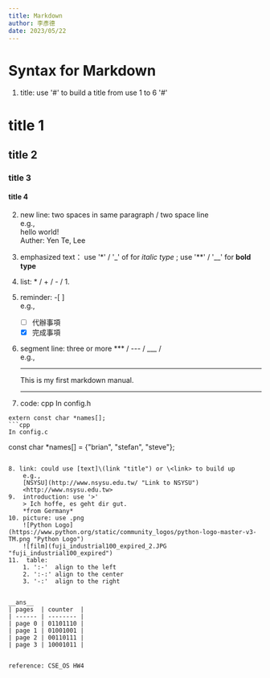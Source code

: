 ```yaml
---
title: Markdown
author: 李彥德
date: 2023/05/22
---
```

# Syntax for Markdown #

1. title: use '#' to build a title from use 1 to 6 '#'
# title 1
## title 2
### title 3
#### title 4


2. new line: two spaces in same paragraph / two space line  
   e.g.,  
   hello world!  
   Auther: Yen Te, Lee
3. emphasized text： use '\*' / '_' of for *italic type* ; use '\*\*' / '__' for **bold type** 
   
4. list: \* / + / - / 1. 
5. reminder: -[  ]  
   e.g.,  
   - [ ] 代辦事項
   - [X] 完成事項
6. segment line: three or more *** / --- / ___ /  
   e.g.,
   ***
   This is my first markdown manual.
   ***
7. code:
   cpp
In config.h
```
extern const char *names[];
```cpp
In config.c
```
const char *names[] = {"brian", "stefan", "steve"};
```

8. link: could use [text]\(link "title") or \<link> to build up  
    e.g.,  
    [NSYSU](http://www.nsysu.edu.tw/ "Link to NSYSU")  
    <http://www.nsysu.edu.tw>
9.  introduction: use '>'
    > Ich hoffe, es geht dir gut.  
    *from Germany*
10. picture: use .png  
    ![Python Logo](https://www.python.org/static/community_logos/python-logo-master-v3-TM.png "Python Logo")
    ![film](fuji_industrial100_expired_2.JPG "fuji_industrial100_expired")
11.  table:  
    1. ':-'  align to the left  
    2. ':-:' align to the center  
    3. '-:'  align to the right  


__ans__
| pages  | counter  |
| ------ | -------- |
| page 0 | 01101110 |
| page 1 | 01001001 |
| page 2 | 00110111 |
| page 3 | 10001011 |


reference: CSE_OS HW4


